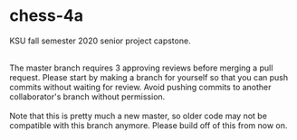 # chess-4a
KSU fall semester 2020 senior project capstone.<br /> <br />

The master branch requires 3 approving reviews before merging a pull request.
Please start by making a branch for yourself so that you can push commits without waiting for review.
Avoid pushing commits to another collaborator's branch without permission.
<br /><br />
Note that this is pretty much a new master, so older code may not be compatible with this branch anymore. Please build off of this from now on.

